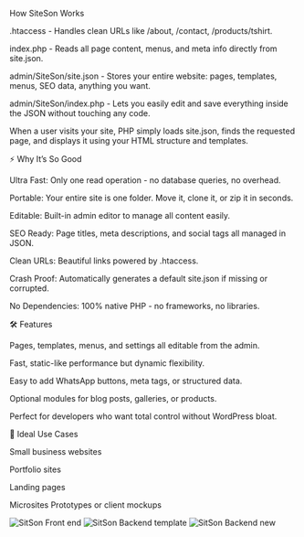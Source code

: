 How SiteSon Works

.htaccess - Handles clean URLs like /about, /contact, /products/tshirt.

index.php - Reads all page content, menus, and meta info directly from site.json.

admin/SiteSon/site.json - Stores your entire website: pages, templates, menus, SEO data, anything you want.

admin/SiteSon/index.php - Lets you easily edit and save everything inside the JSON without touching any code.

When a user visits your site, PHP simply loads site.json, finds the requested page, and displays it using your HTML structure and templates.

⚡ Why It’s So Good

Ultra Fast: Only one read operation - no database queries, no overhead.

Portable: Your entire site is one folder. Move it, clone it, or zip it in seconds.

Editable: Built-in admin editor to manage all content easily.

SEO Ready: Page titles, meta descriptions, and social tags all managed in JSON.

Clean URLs: Beautiful links powered by .htaccess.

Crash Proof: Automatically generates a default site.json if missing or corrupted.

No Dependencies: 100% native PHP - no frameworks, no libraries.

🛠️ Features

Pages, templates, menus, and settings all editable from the admin.

Fast, static-like performance but dynamic flexibility.

Easy to add WhatsApp buttons, meta tags, or structured data.

Optional modules for blog posts, galleries, or products.

Perfect for developers who want total control without WordPress bloat.

💼 Ideal Use Cases

Small business websites

Portfolio sites

Landing pages

Microsites
Prototypes or client mockups


![SitSon Front end](https://github.com/user-attachments/assets/828685ee-bfac-4a8a-8794-aec20945e223)
![SitSon Backend template](https://github.com/user-attachments/assets/05a66ace-65fd-4cd7-a525-9a849f9ccc64)
![SitSon Backend new](https://github.com/user-attachments/assets/31103ac4-5086-45ac-9b14-585de1eb5774)

